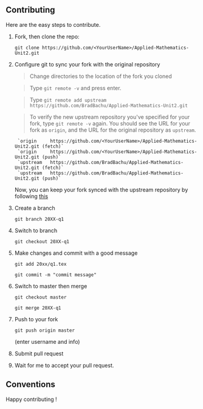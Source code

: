 ## Contributing

Here are the easy steps to contribute.

1. Fork, then clone the repo:

	`git clone https://github.com/<YourUserName>/Applied-Mathematics-Unit2.git`

2. Configure git to sync your fork with the original repository
	
	>Change directories to the location of the fork you cloned

	>Type `git remote -v` and press enter.

	>Type `git remote add upstream https://github.com/BradBachu/Applied-Mathematics-Unit2.git`

	>To verify the new upstream repository you've specified for your fork, type `git remote -v` again. You should see the URL for your fork as `origin`, and the URL for the original repository as `upstream`.

		`origin		https://github.com/<YourUserName>/Applied-Mathematics-Unit2.git (fetch)`
		`origin		https://github.com/<YourUserName>/Applied-Mathematics-Unit2.git (push)`
		`upstream	https://github.com/BradBachu/Applied-Mathematics-Unit2.git (fetch)`
		`upstream	https://github.com/BradBachu/Applied-Mathematics-Unit2.git (push)`

	Now, you can keep your fork synced with the upstream repository by following [this](https://help.github.com/articles/syncing-a-fork/)

3.  Create a branch

	`git branch 20XX-q1`

4. Switch to branch

	`git checkout 20XX-q1`

5. Make changes and commit with a good message

	`git add 20xx/q1.tex`

	`git commit -m "commit message"`

6. Switch to master then merge

	`git checkout master`

	`git merge 20XX-q1`

7. Push to your fork

	`git push origin master`

	(enter username and info)

8. Submit pull request

9. Wait for me to accept your pull request.

## Conventions

Happy contributing !